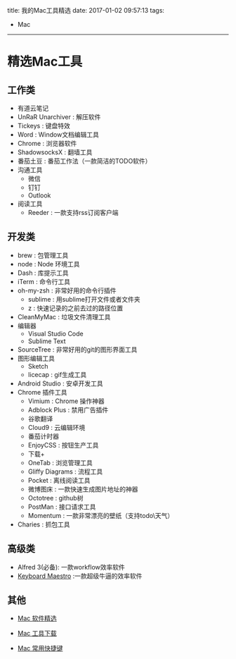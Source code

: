 title: 我的Mac工具精选
date: 2017-01-02 09:57:13
tags:
  - Mac
---

# 精选Mac工具

## 工作类
* 有道云笔记
* UnRaR Unarchiver : 解压软件
* Tickeys : 键盘特效
* Word : Window文档编辑工具
* Chrome : 浏览器软件
* ShadowsocksX : 翻墙工具
* 番茄土豆 : 番茄工作法（一款简洁的TODO软件）
* 沟通工具
    * 微信
    * 钉钉
    * Outlook
* 阅读工具
    * Reeder : 一款支持rss订阅客户端

## 开发类

* brew : 包管理工具
* node : Node 环境工具
* Dash : 库提示工具
* iTerm : 命令行工具
* oh-my-zsh : 非常好用的命令行插件
    * sublime : 用sublime打开文件或者文件夹
    * z : 快速记录的之前去过的路径位置
* CleanMyMac : 垃圾文件清理工具
* 编辑器
    * Visual Studio Code
    * Sublime Text
* SourceTree : 非常好用的git的图形界面工具
* 图形编辑工具
    * Sketch
    * licecap : gif生成工具
* Android Studio : 安卓开发工具
* Chrome 插件工具
    * Vimium : Chrome 操作神器
    * Adblock Plus : 禁用广告插件
    * 谷歌翻译
    * Cloud9 : 云编辑环境
    * 番茄计时器
    * EnjoyCSS : 按钮生产工具
    * 下载+
    * OneTab : 浏览管理工具
    * Gliffy Diagrams : 流程工具
    * Pocket : 离线阅读工具
    * 微博图床 : 一款快速生成图片地址的神器
    * Octotree : github树
    * PostMan : 接口请求工具
    * Momentum : 一款非常漂亮的壁纸（支持todo\天气）
* Charies : 抓包工具

## 高级类

* Alfred 3(必备): 一款workflow效率软件
* [Keyboard Maestro](http://sspai.com/36442) :一款超级牛逼的效率软件

## 其他

* [Mac 软件精选](https://github.com/jaywcjlove/awesome-mac)

* [Mac 工具下载](http://xclient.info/)

* [Mac 常用快捷键](https://support.apple.com/zh-cn/HT201236)






